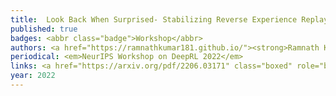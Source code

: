 ```yaml
---
title: 	Look Back When Surprised- Stabilizing Reverse Experience Replay for Neural Approximation
published: true
badges: <abbr class="badge">Workshop</abbr>
authors: <a href="https://ramnathkumar181.github.io/"><strong>Ramnath Kumar</strong></a> and <a href="https://dheerajnagaraj.com/">Dheeraj Nagaraj</a>.
periodical: <em>NeurIPS Workshop on DeepRL 2022</em>
links: <a href="https://arxiv.org/pdf/2206.03171" class="boxed" role="button" target="_blank">PDF</a> <a href="https://github.com/google-research/look-back-when-surprised" class="boxed" role="button" target="_blank">Code</a> <a href="https://ai.googleblog.com/2023/02/google-research-2022-beyond-algorithms.html" class="boxed" role="button" target="_blank">Google AI Blog Coverage</a>
year: 2022
---
```

